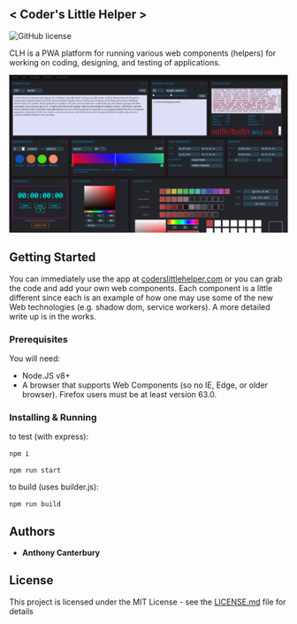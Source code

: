 ## < Coder's Little Helper >
![GitHub license](https://img.shields.io/badge/license-MIT-blue.svg)

CLH is a PWA platform for running various web components (helpers) for working on coding, designing, and testing of applications.

![](screenShot.png)

## Getting Started

You can immediately use the app at [coderslittlehelper.com](https://www.coderslittlehelper.com) or you can grab the code and add your own web components. Each component is a little different since each is an example of how one may use some of the new Web technologies (e.g. shadow dom, service workers). A more detailed write up is in the works.

### Prerequisites

You will need:
* Node.JS v8+
* A browser that supports Web Components (so no IE, Edge, or older browser). Firefox users must be at least version 63.0.

### Installing & Running

to test (with express):
```
npm i
```
```
npm run start
```

to build (uses builder.js):
```
npm run build
```

## Authors

* **Anthony Canterbury**

## License

This project is licensed under the MIT License - see the [LICENSE.md](LICENSE.md) file for details
